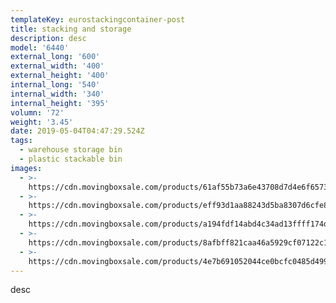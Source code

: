```yaml
---
templateKey: eurostackingcontainer-post
title: stacking and storage
description: desc
model: '6440'
external_long: '600'
external_width: '400'
external_height: '400'
internal_long: '540'
internal_width: '340'
internal_height: '395'
volumn: '72'
weight: '3.45'
date: 2019-05-04T04:47:29.524Z
tags:
  - warehouse storage bin
  - plastic stackable bin
images:
  - >-
    https://cdn.movingboxsale.com/products/61af55b73a6e43708d7d4e6f657365b4.JPG
  - >-
    https://cdn.movingboxsale.com/products/eff93d1aa88243d5ba8307d6cfe82595.jpg
  - >-
    https://cdn.movingboxsale.com/products/a194fdf14abd4c34ad13ffff174da3e7.jpg
  - >-
    https://cdn.movingboxsale.com/products/8afbff821caa46a5929cf07122c186da.jpg
  - >-
    https://cdn.movingboxsale.com/products/4e7b691052044ce0bcfc0485d4994870.jpg
---
```

desc
